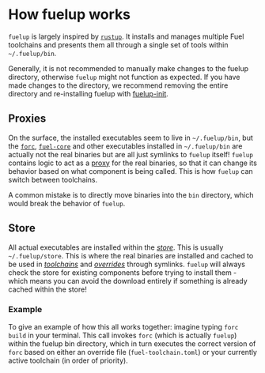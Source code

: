 # How fuelup works

`fuelup` is largely inspired by [`rustup`]. It installs and manages multiple Fuel
toolchains and presents them all through a single set of tools within `~/.fuelup/bin`.

Generally, it is not recommended to manually make changes to the fuelup directory, otherwise `fuelup`
might not function as expected. If you have made changes to the directory, we recommend removing
the entire directory and re-installing fuelup with [fuelup-init].

## Proxies

On the surface, the installed executables seem to live in `~/.fuelup/bin`, but the [`forc`], [`fuel-core`]
and other executables installed in `~/.fuelup/bin` are actually not the real binaries
but are all just symlinks to `fuelup` itself! `fuelup` contains logic to act as a
[proxy] for the real binaries, so that it can change its behavior based on what component
is being called. This is how `fuelup` can switch between toolchains.

A common mistake is to directly move binaries into the `bin` directory, which would
break the behavior of `fuelup`.

## Store

All actual executables are installed within the _[store]_. This is usually `~/.fuelup/store`.
This is where the real binaries are installed and cached to be used in _[toolchains]_
and _[overrides]_ through symlinks. `fuelup` will always check the store for existing components
before trying to install them - which means you can avoid the download entirely if something
is already cached within the store!

### Example

To give an example of how this all works together: imagine typing `forc build` in your terminal.
This call invokes `forc` (which is actually `fuelup`) within the fuelup bin directory, which in
turn executes the correct version of `forc` based on either an override file (`fuel-toolchain.toml`)
or your currently active toolchain (in order of priority).

[fuelup-init]: /installation/index.html#quickstart
[`rustup`]: https://github.com/rust-lang/rustup
[`forc`]: https://fuellabs.github.io/sway/master/forc/index.html
[`fuel-core`]: https://github.com/FuelLabs/fuel-core
[proxy]: proxies.md
[store]: store.md
[toolchains]: toolchains.md
[overrides]: /overrides.md
